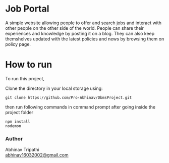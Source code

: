 # Job Portal

A simple website allowing people to offer and search jobs and interact with other people on the other side of the world.
People can share their experiences and knowledge by posting it on a blog. They can also keep themshelves updated with the latest policies and news by browsing them on policy page.   

# How to run

To run this project,  

Clone the directory in your local storage using: 
```clone
git clone https://github.com/Pro-Abhinav/DbmsProject.git
```
then run following commands in command prompt after going inside the project folder  

```run
npm install  
nodemon 
```

### Author
Abhinav Tripathi  
abhinav16032002@gmail.com
